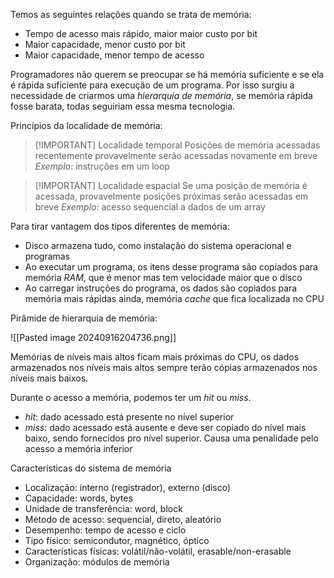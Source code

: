 Temos as seguintes relações quando se trata de memória:
- Tempo de acesso mais rápido, maior maior custo por bit
- Maior capacidade, menor custo por bit
- Maior capacidade, menor tempo de acesso

Programadores não querem se preocupar se há memória suficiente e se ela é rápida suficiente para execução de um programa.  Por isso surgiu a necessidade de criarmos uma *hierarquia de memória*, se memória rápida fosse barata, todas seguiriam essa mesma tecnologia.

Princípios da localidade de memória:

> [!IMPORTANT] Localidade temporal
> Posições de memória acessadas recentemente provavelmente serão acessadas novamente em breve
> *Exemplo*: instruções em um loop

> [!IMPORTANT] Localidade espacial
> Se uma posição de memória é acessada, provavelmente posições próximas serão acessadas em breve
> *Exemplo*: acesso sequencial a dados de um array

Para tirar vantagem dos tipos diferentes de memória:

- Disco armazena tudo, como instalação do sistema operacional e programas
- Ao executar um programa, os itens desse programa são copiados para memória *RAM*, que é menor mas tem velocidade maior que o disco
- Ao carregar instruções do programa, os dados são copiados para memória mais rápidas ainda, memória *cache* que fica localizada no CPU

Pirâmide de hierarquia de memória:

![[Pasted image 20240916204736.png]]

Memórias de níveis mais altos ficam mais próximas do CPU, os dados armazenados nos níveis mais altos sempre terão cópias armazenados nos níveis mais baixos. 

Durante o acesso a memória, podemos ter um *hit* ou *miss*.
- *hit*: dado acessado está presente no nível superior
- *miss*: dado acessado está ausente e deve ser copiado do nível mais baixo, sendo fornecidos pro nível superior. Causa uma penalidade pelo acesso a memória inferior

Características do sistema de memória

- Localização: interno (registrador), externo (disco)
- Capacidade: words, bytes
- Unidade de transferência: word, block
- Método de acesso: sequencial, direto, aleatório
- Desempenho: tempo de acesso e ciclo
- Tipo físico: semicondutor, magnético, óptico
- Características físicas: volátil/não-volátil, erasable/non-erasable
- Organização: módulos de memória 

